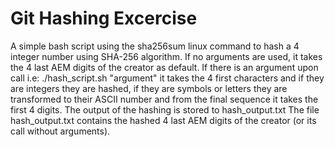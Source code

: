 # Git Hashing Excercise

A simple bash script using the sha256sum linux command to hash a 4 integer number using SHA-256 algorithm.
If no arguments are used, it takes the 4 last AEM digits of the creator as default.
If there is an argument upon call i.e: ./hash_script.sh "argument" it takes the 4 first characters and 
if they are integers they are hashed, if they are symbols or letters they are transformed to their ASCII number and from the final sequence it takes the first 4 digits.
The output of the hashing is stored to hash_output.txt
The file hash_output.txt contains the hashed 4 last AEM digits of the creator (or its call without arguments).
